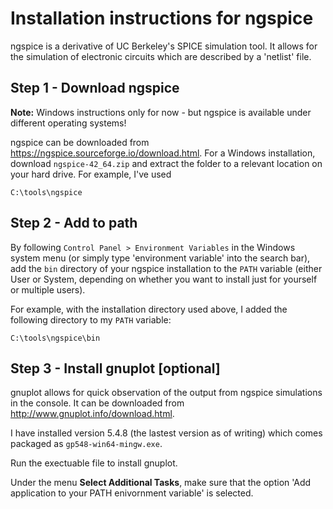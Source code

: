 # Installation instructions for ngspice
ngspice is a derivative of UC Berkeley's SPICE simulation tool.  It allows for the simulation of electronic circuits which are described by a 'netlist' file.

## Step 1 - Download ngspice
**Note:** Windows instructions only for now - but ngspice is available under different operating systems!

ngspice can be downloaded from https://ngspice.sourceforge.io/download.html.  For a Windows installation, download `ngspice-42_64.zip` and extract the folder to a relevant location on your hard drive.  For example, I've used

    C:\tools\ngspice

## Step 2 - Add to path
By following `Control Panel > Environment Variables` in the Windows system menu (or simply type 'environment variable' into the search bar), add the `bin` directory of your ngspice installation to the `PATH` variable (either User or System, depending on whether you want to install just for yourself or multiple users).

For example, with the installation directory used above, I added the following directory to my `PATH` variable:

    C:\tools\ngspice\bin

## Step 3 - Install gnuplot [optional]
gnuplot allows for quick observation of the output from ngspice simulations in the console. It can be downloaded from http://www.gnuplot.info/download.html.

I have installed version 5.4.8 (the lastest version as of writing) which comes packaged as `gp548-win64-mingw.exe`.

Run the exectuable file to install gnuplot.

Under the menu **Select Additional Tasks**, make sure that the option 'Add application to your PATH enivornment variable' is selected.